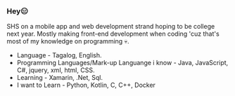 ### Hey😑

SHS on a mobile app and web development strand hoping to be college next year.
Mostly making front-end development when coding 'cuz that's most of my knowledge on programming 💀.
 
   - Language - Tagalog, English.
   - Programming Languages/Mark-up Languange i know - Java, JavaScript, C#, jquery, xml, html, CSS.
   - Learning - Xamarin, .Net, Sql.
   - I want to Learn - Python, Kotlin, C, C++, Docker          
